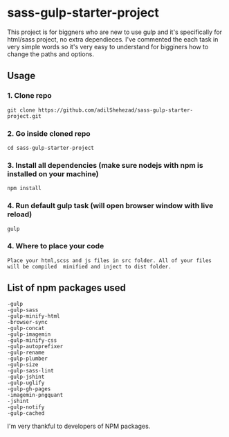 # sass-gulp-starter-project


This project is for biggners who are new to use gulp and it's   specifically for html/sass project, no extra dependieces. I've commented the each task in very simple words so it's very easy to understand for bigginers how to change the paths and options.

## Usage


### 1. Clone repo

```
git clone https://github.com/adilShehezad/sass-gulp-starter-project.git
```

### 2. Go inside cloned repo
```
cd sass-gulp-starter-project
```


### 3. Install all dependencies (make sure nodejs with npm is installed on your machine)
```
npm install
```

### 4. Run default gulp task (will open browser window with live reload)
```
gulp
```

### 4. Where to place your code

    Place your html,scss and js files in src folder. All of your files will be compiled  minified and inject to dist folder. 


## List of npm packages used

    -gulp
    -gulp-sass
    -gulp-minify-html
    -browser-sync
    -gulp-concat
    -gulp-imagemin
    -gulp-minify-css
    -gulp-autoprefixer
    -gulp-rename
    -gulp-plumber
    -gulp-size
    -gulp-sass-lint
    -gulp-jshint
    -gulp-uglify
    -gulp-gh-pages
    -imagemin-pngquant
    -jshint
    -gulp-notify
    -gulp-cached


I'm very thankful to developers of NPM packages. 
